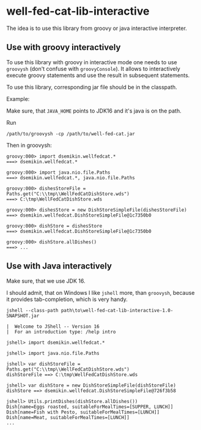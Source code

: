 # well-fed-cat-lib-interactive #

The idea is to use this library from groovy or java interactive
interpreter.


## Use with groovy interactively

To use this library with groovy in interactive mode one needs to
use `groovysh` (don't confuse with `groovyConsole`). It allows
to interactively execute groovy statements and use the result
in subsequent statements.

To use this library, corresponding jar file should be in the
classpath.

Example:

Make sure, that `JAVA_HOME` points to JDK16 and it's java is
on the path.

Run

```
/path/to/groovysh -cp /path/to/well-fed-cat.jar
```

Then in groovysh:

```
groovy:000> import dsemikin.wellfedcat.*
===> dsemikin.wellfedcat.*

groovy:000> import java.nio.file.Paths
===> dsemikin.wellfedcat.*, java.nio.file.Paths

groovy:000> dishesStoreFile = Paths.get("C:\\tmp\\WellFedCatDishStore.wds")
===> C:\tmp\WellFedCatDishStore.wds

groovy:000> dishesStore = new DishStoreSimpleFile(dishesStoreFile)
===> dsemikin.wellfedcat.DishStoreSimpleFile@1c7350b0

groovy:000> dishStore = dishesStore
===> dsemikin.wellfedcat.DishStoreSimpleFile@1c7350b0

groovy:000> dishStore.allDishes()
===> ...
```


## Use with Java interactively

Make sure, that we use JDK 16.

I should admit, that on Windows I like `jshell` more, than
`groovysh`, because it provides tab-completion, which is 
very handy.

```
jshell --class-path path\to\well-fed-cat-lib-interactive-1.0-SNAPSHOT.jar
```

```
|  Welcome to JShell -- Version 16
|  For an introduction type: /help intro

jshell> import dsemikin.wellfedcat.*

jshell> import java.nio.file.Paths

jshell> var dishStoreFile = Paths.get("C:\\tmp\\WellFedCatDishStore.wds")
dishStoreFile ==> C:\tmp\WellFedCatDishStore.wds

jshell> var dishStore = new DishStoreSimpleFile(dishStoreFile)
dishStore ==> dsemikin.wellfedcat.DishStoreSimpleFile@726f3b58

jshell> Utils.printDishes(dishStore.allDishes())
Dish[name=Eggs roasted, suitableForMealTimes=[SUPPER, LUNCH]]
Dish[name=Fish with Pesto, suitableForMealTimes=[LUNCH]]
Dish[name=Meat, suitableForMealTimes=[LUNCH]]
...
```
